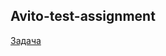 ## Avito-test-assignment

[Задача](https://github.com/avito-tech/backend-trainee-assignment-2024?tab=readme-ov-file)